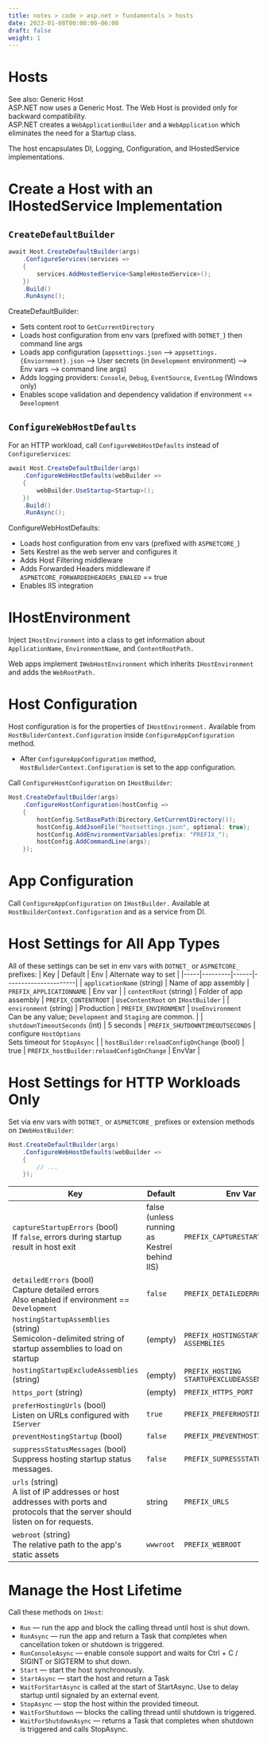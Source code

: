 ```yaml
---
title: notes > code > asp.net > fundamentals > hosts
date: 2023-01-08T00:00:00-06:00
draft: false
weight: 1
---
```


# Hosts
<!-- TODO: hyperlink -->
See also:  Generic Host  
ASP.NET now uses a Generic Host.  The Web Host is provided only for backward compatibility.  
ASP.NET creates a `WebApplicationBuilder` and a `WebApplication` which eliminates the need for a Startup class.

The host encapsulates DI, Logging, Configuration, and IHostedService implementations.

# Create a Host with an IHostedService Implementation
## `CreateDefaultBuilder`
```csharp
await Host.CreateDefaultBuilder(args)
    .ConfigureServices(services =>
    {
        services.AddHostedService<SampleHostedService>();
    })
    .Build()
    .RunAsync();
```
CreateDefaultBuilder:
- Sets content root to `GetCurrentDirectory`
- Loads host configuration from env vars (prefixed with `DOTNET_`) then command line args
- Loads app configuration (`appsettings.json` —> `appsettings.{Enviornment}.json` —> User secrets (in `Development` environment) —> Env vars —> command line args)
- Adds logging providers:  `Console`, `Debug`, `EventSource`, `EventLog` (Windows only)
- Enables scope validation and dependency validation if environment == `Development`

## `ConfigureWebHostDefaults`
For an HTTP workload, call `ConfigureWebHostDefaults` instead of `ConfigureServices`:
```cs
await Host.CreateDefaultBuilder(args)
    .ConfigureWebHostDefaults(webBuilder =>
    {
        webBuilder.UseStartup<Startup>();
    })
    .Build()
    .RunAsync();
```
ConfigureWebHostDefaults:
- Loads host configuration from env vars (prefixed with `ASPNETCORE_`) 
- Sets Kestrel as the web server and configures it
- Adds Host Filtering middleware
- Adds Forwarded Headers middleware if `ASPNETCORE_FORWARDEDHEADERS_ENALED` == true
- Enables IIS integration

# IHostEnvironment
Inject `IHostEnvironment` into a class to get information about `ApplicationName`, `EnvironmentName`, and `ContentRootPath.`

Web apps implement `IWebHostEnvironment` which inherits `IHostEnvironment` and adds the `WebRootPath.`

# Host Configuration
Host configuration is for the properties of `IHostEnvironment.`
Available from `HostBuliderContext.Configuration` inside `ConfigureAppConfiguration` method.
- After `ConfigureAppConfiguration` method, `HostBuliderContext.Configuration` is set to the app configuration.

Call `ConfigureHostConfiguration` on `IHostBuilder`:
```cs
Host.CreateDefaultBuilder(args)
    .ConfigureHostConfiguration(hostConfig =>
    {
        hostConfig.SetBasePath(Directory.GetCurrentDirectory());
        hostConfig.AddJsonFile("hostsettings.json", optional: true);
        hostConfig.AddEnvironmentVariables(prefix: "PREFIX_");
        hostConfig.AddCommandLine(args);
    });
```
# App Configuration
Call `ConfigureAppConfiguration` on `IHostBuilder.`
Available at `HostBuilderContext.Configuration` and as a service from DI.

# Host Settings for All App Types
All of these settings can be set in env vars with `DOTNET_` or `ASPNETCORE_` prefixes:
| Key | Default | Env  | Alternate way to set |
|-----|---------|------|----------------------|
| `applicationName` (string) | Name of app assembly | `PREFIX_APPLICATIONNAME` | Env var |
| `contentRoot` (string) | Folder of app assembly | `PREFIX_CONTENTROOT` | `UseContentRoot` on `IHostBuilder` |
| `environment` (string) | Production | `PREFIX_ENVIRONMENT` | `UseEnvironment` <br> Can be any value; `Development` and `Staging` are common. |
| `shutdownTimeoutSeconds` (int) | 5 seconds | `PREFIX_SHUTDOWNTIMEOUTSECONDS` | configure `HostOptions` <br> Sets timeout for `StopAsync` |
| `hostBuilder:reloadConfigOnChange` (bool) | true | `PREFIX_hostBuilder:reloadConfigOnChange` | EnvVar |

# Host Settings for HTTP Workloads Only
Set via env vars with `DOTNET_` or `ASPNETCORE_` prefixes or extension methods on `IWebHostBuilder`:  

```cs
Host.CreateDefaultBuilder(args)
    .ConfigureWebHostDefaults(webBuilder =>
    {
        // ...
    });
```

| Key | Default | Env Var | Alternate way to set |
|-----|---------|---------|----------------------|
| `captureStartupErrors` (bool)<br>If `false`, errors during startup result in host exit| false<br>(unless running as Kestrel behind IIS) | `PREFIX_CAPTURESTARTUPERRORS` | `webBuilder.CaptureStartupErrors();` |
| `detailedErrors` (bool)<br>Capture detailed errors<br>Also enabled if environment == `Development` | `false` | `PREFIX_DETAILEDERRORS` | `webBuilder.UseSetting(WebHostDefaults.DetailedErrors Key, "true");` |
| `hostingStartupAssemblies` (string)<br>Semicolon-delimited string of startup assemblies to load on startup | (empty) | `PREFIX_HOSTINGSTARTUP`<br>`ASSEMBLIES` | `webBuilder.UseSetting(WebHostDefaults.HostingStartupAssembliesKey, "assembly1;assembly2");` |
| `hostingStartupExcludeAssemblies` (string) | (empty) | `PREFIX_HOSTING`<br>`STARTUPEXCLUDEASSEMBLIES` | `webBuilder.UseSetting(WebHostDefaults.HostingStartupExcludeAssembliesKey "assembly1;assembly2");` |
| `https_port` (string) | (empty) | `PREFIX_HTTPS_PORT` | `webBuilder.UseSetting("https_port", "8080");` |
| `preferHostingUrls` (bool)<br>Listen on URLs configured with `IServer`  | `true` | `PREFIX_PREFERHOSTINGURLs` | `webBuilder.PreferHostingUrls(true);` |
| `preventHostingStartup` (bool) | `false` | `PREFIX_PREVENTHOSTINGSTARTUP` | `webBuilder.UseSetting(WebHostDefaults.PreventHostingStartupKey, "true");` |
| `suppressStatusMessages` (bool)<br>Suppress hosting startup status messages. | `false` | `PREFIX_SUPRESSSTATUSMESSAGES` | `webBuilder.UseSetting(WebHostDefaults.SuppressStatusMessagesKey, "true");` |
| `urls` (string)<br>A list of IP addresses or host addresses with ports and<br>protocols that the server should listen on for requests. | string | `PREFIX_URLS` | `webBuilder.UseUrls("https://*:5000;http://localhost:5001;…");` |
| `webroot` (string)<br>The relative path to the app's static assets | `wwwroot` | `PREFIX_WEBROOT` | `webBuilder.UseWebRoot("public");` |


# Manage the Host Lifetime
Call these methods on `IHost`:
- `Run` — run the app and block the calling thread until host is shut down.
- `RunAsync` — run the app and return a Task that completes when cancellation token or shutdown is triggered.
- `RunConsoleAsync` — enable console support and waits for Ctrl + C / SIGINT or SIGTERM to shut down.
- `Start` — start the host synchronously.
- `StartAsync` — start the host and return a Task
 - `WaitForStartAsync` is called at the start of StartAsync.  Use to delay startup until signaled by an external event.
- `StopAsync` — stop the host within the provided timeout.
- `WaitForShutdown` — blocks the calling thread until shutdown is triggered.
- `WaitForShutdownAsync` — returns a Task that completes when shutdown is triggered and calls StopAsync.
